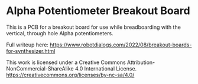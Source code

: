 # Alpha Potentiometer Breakout Board

This is a PCB for a breakout board for use while breadboarding with the vertical, through hole Alpha potentiometers.

Full writeup here: https://www.robotdialogs.com/2022/08/breakout-boards-for-synthesizer.html

This work is licensed under a Creative Commons Attribution-NonCommercial-ShareAlike 4.0 International License. https://creativecommons.org/licenses/by-nc-sa/4.0/